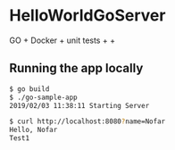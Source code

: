 # HelloWorldGoServer
GO + Docker + unit tests + +


## Running the app locally

```bash
$ go build
$ ./go-sample-app
2019/02/03 11:38:11 Starting Server
```

```bash
$ curl http://localhost:8080?name=Nofar
Hello, Nofar
Test1
``` 

  
   
   
    
         
          
               
 
   
  
